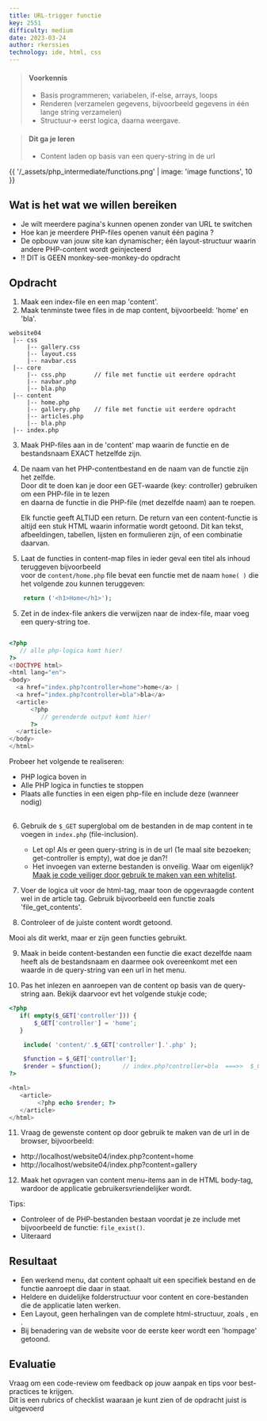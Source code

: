 ```yaml
---
title: URL-trigger functie
key: 2551
difficulty: medium
date: 2023-03-24
author: rkerssies
technology: ide, html, css
---
```



> #### Voorkennis
> * Basis programmeren; variabelen, if-else, arrays, loops
> * Renderen (verzamelen gegevens, bijvoorbeeld gegevens in één lange string verzamelen)
> * Structuur-> eerst logica, daarna weergave.

> #### Dit ga je leren
> * Content laden op basis van een query-string in de url

{{ '/_assets/php_intermediate/functions.png' | image: 'image functions', 10 }}

## Wat is het wat we willen bereiken
* Je wilt meerdere pagina's kunnen openen zonder van URL te switchen
* Hoe kan je meerdere PHP-files openen vanuit één pagina ?
* De opbouw van jouw site kan dynamischer; één layout-structuur waarin andere PHP-content wordt geïnjecteerd
* !! DIT is GEEN monkey-see-monkey-do opdracht


## Opdracht
1. Maak een index-file en een map 'content'.
2. Maak tenminste twee files in de map content, bijvoorbeeld: 'home' en 'bla'.

```shell
website04
 |-- css
     |-- gallery.css
     |-- layout.css
     |-- navbar.css
 |-- core
     |-- css.php        // file met functie uit eerdere opdracht
     |-- navbar.php
     |-- bla.php
 |-- content
     |-- home.php
     |-- gallery.php    // file met functie uit eerdere opdracht
     |-- articles.php
     |-- bla.php
 |-- index.php
```

3. Maak PHP-files aan in de 'content' map waarin de functie en de bestandsnaam EXACT hetzelfde zijn.
4. De naam van het PHP-contentbestand en de naam van de functie zijn het zelfde.<br>
   Door dit te doen kan je door een GET-waarde (key: controller) gebruiken om een PHP-file in te lezen<br>
   en daarna de functie in die PHP-file (met dezelfde naam) aan te roepen.<br>
   
   Elk functie geeft ALTIJD een return. De return van een content-functie is altijd een stuk HTML waarin informatie wordt getoond. 
   Dit kan tekst, afbeeldingen, tabellen, lijsten en formulieren zijn, of een combinatie daarvan.<br> 

4. Laat de functies in content-map files in ieder geval een titel als inhoud teruggeven bijvoorbeeld <br>
   voor de `content/home.php` file bevat een functie met de naam `home( )` die het volgende zou kunnen teruggeven: <br>
```php
    return ('<h1>Home</h1>');
```

5. Zet in de index-file ankers die verwijzen naar de index-file, maar voeg een query-string toe.  

```php

<?php
   // alle php-logica komt hier!
?>
<!DOCTYPE html>
<html lang="en">
<body>
  <a href="index.php?controller=home">home</a> | 
  <a href="index.php?controller=bla">bla</a>
  <article>
      <?php
         // gerenderde output komt hier!
      ?>
  </article>
</body>
</html>
```
Probeer het volgende te realiseren:
* PHP logica boven in
* Alle PHP logica in functies te stoppen
* Plaats alle functies in een eigen php-file en include deze (wanneer nodig)
<br><br>
6. Gebruik de `$_GET` superglobal om de bestanden in de map content in te voegen in `index.php` (file-inclusion).
   * Let op! Als er geen query-string is in de url (1e maal site bezoeken; get-controller is empty), wat doe je dan?!
   * Het invoegen van externe bestanden is onveilig. Waar om eigenlijk? [Maak je code veiliger door gebruik te maken van een whitelist](https://medium.com/purple-team/exploiting-local-file-inclusion-vulnerabilities-37a66702c17b).
7. Voer de logica uit voor de html-tag, maar toon de opgevraagde content wel in de article tag.
   Gebruik bijvoorbeeld een functie zoals 'file_get_contents'.

8. Controleer of de juiste content wordt getoond.

Mooi als dit werkt, maar er zijn geen functies gebruikt.

9. Maak in beide content-bestanden een functie die exact dezelfde naam heeft als de bestandsnaam en daarmee ook overeenkomt met een waarde in de query-string van een url in het menu.

10. Pas het inlezen en aanroepen van de content op basis van de query-string aan. Bekijk daarvoor evt het volgende stukje code;<br>

```php
<?php
   if( empty($_GET['controller'])) { 
       $_GET['controller'] = 'home';
   }

    include( 'content/'.$_GET['controller'].'.php' );

    $function = $_GET['controller']; 
    $render = $function();      // index.php?controller=bla  ===>>  $_GET['controller ] = 'bla'   ===>>   bla()
?>

<html>
   <article>
        <?php echo $render; ?>
   </article>
</html>
```
11. Vraag de gewenste content op door gebruik te maken van de url in de browser, bijvoorbeeld:
   * http://localhost/website04/index.php?content=home
   * http://localhost/website04/index.php?content=gallery
12. Maak het opvragen van content menu-items aan in de HTML body-tag, wardoor de applicatie gebruikersvriendelijker wordt. 


Tips:
* Controleer of de PHP-bestanden bestaan voordat je ze include met bijvoorbeeld de functie: `file_exist()`.
* Uiteraard 

## Resultaat
* Een werkend menu, dat content ophaalt uit een specifiek bestand en de functie aanroept die daar in staat.
* Heldere en duidelijke folderstructuur voor content en core-bestanden die de applicatie laten werken.
* Een Layout, geen herhalingen van de complete html-structuur, zoals <html>, <head> en <article>.
* Bij benadering van de website voor de eerste keer wordt een 'hompage' getoond.

## Evaluatie
Vraag om een code-review om feedback op jouw aanpak en tips voor best-practices te krijgen.<br>
Dit is een rubrics of checklist waaraan je kunt zien of de opdracht juist is uitgevoerd
